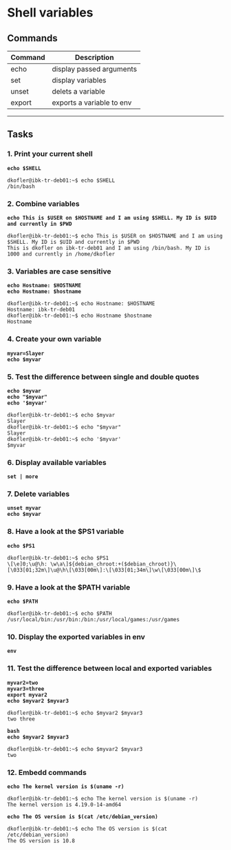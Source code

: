 # Shell variables
## Commands
| Command | Description |
| ---| --- |
| echo | display passed arguments |
| set | display variables |
| unset | delets a variable |
| export | exports a variable to env |
---

## Tasks
### 1. Print your current shell
**`echo $SHELL`**
```
dkofler@ibk-tr-deb01:~$ echo $SHELL
/bin/bash
```

### 2. Combine variables
**`echo This is $USER on $HOSTNAME and I am using $SHELL. My ID is $UID and currently in $PWD`**
```
dkofler@ibk-tr-deb01:~$ echo This is $USER on $HOSTNAME and I am using $SHELL. My ID is $UID and currently in $PWD
This is dkofler on ibk-tr-deb01 and I am using /bin/bash. My ID is 1000 and currently in /home/dkofler
```

### 3. Variables are case sensitive
**`echo Hostname: $HOSTNAME`**  
**`echo Hostname: $hostname`**
```
dkofler@ibk-tr-deb01:~$ echo Hostname: $HOSTNAME
Hostname: ibk-tr-deb01
dkofler@ibk-tr-deb01:~$ echo Hostname $hostname
Hostname
```

### 4. Create your own variable
**`myvar=Slayer`**  
**`echo $myvar`**

### 5. Test the difference between single and double quotes
**`echo $myvar`**  
**`echo "$myvar"`**  
**`echo '$myvar'`**
```
dkofler@ibk-tr-deb01:~$ echo $myvar
Slayer
dkofler@ibk-tr-deb01:~$ echo "$myvar"
Slayer
dkofler@ibk-tr-deb01:~$ echo '$myvar'
$myvar
```

### 6. Display available variables
**`set | more`**

### 7. Delete variables
**`unset myvar`**  
**`echo $myvar`**

### 8. Have a look at the $PS1 variable
**`echo $PS1`**
```
dkofler@ibk-tr-deb01:~$ echo $PS1
\[\e]0;\u@\h: \w\a\]${debian_chroot:+($debian_chroot)}\[\033[01;32m\]\u@\h\[\033[00m\]:\[\033[01;34m\]\w\[\033[00m\]\$
```

### 9. Have a look at the $PATH variable
**`echo $PATH`**
```
dkofler@ibk-tr-deb01:~$ echo $PATH
/usr/local/bin:/usr/bin:/bin:/usr/local/games:/usr/games
```

### 10. Display the exported variables in env
**`env`**

### 11. Test the difference between local and exported variables
**`myvar2=two`**  
**`myvar3=three`**  
**`export myvar2`**  
**`echo $myvar2 $myvar3`**
```
dkofler@ibk-tr-deb01:~$ echo $myvar2 $myvar3
two three
```
**`bash`**  
**`echo $myvar2 $myvar3`**
```
dkofler@ibk-tr-deb01:~$ echo $myvar2 $myvar3
two
```

### 12. Embedd commands
**`echo The kernel version is $(uname -r)`**
```
dkofler@ibk-tr-deb01:~$ echo The kernel version is $(uname -r)
The kernel version is 4.19.0-14-amd64
```

**`echo The OS version is $(cat /etc/debian_version)`**
```
dkofler@ibk-tr-deb01:~$ echo The OS version is $(cat /etc/debian_version)
The OS version is 10.8
```